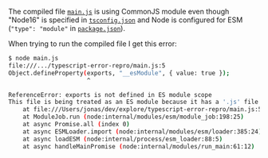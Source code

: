 The compiled file [`main.js`](./main.js) is using CommonJS module even though "Node16" is specified in [`tsconfig.json`](./tsconfig.json) and Node is configured for ESM (`"type": "module"` in [`package.json`](./package.json)).

When trying to run the compiled file I get this error:

```bash
$ node main.js
file:///.../typescript-error-repro/main.js:5
Object.defineProperty(exports, "__esModule", { value: true });
                      ^

ReferenceError: exports is not defined in ES module scope
This file is being treated as an ES module because it has a '.js' file extension and '/.../typescript-error-repro/package.json' contains "type": "module". To treat it as a CommonJS script, rename it to use the '.cjs' file extension.
    at file:///Users/jonas/dev/explore/typescript-error-repro/main.js:5:23
    at ModuleJob.run (node:internal/modules/esm/module_job:198:25)
    at async Promise.all (index 0)
    at async ESMLoader.import (node:internal/modules/esm/loader:385:24)
    at async loadESM (node:internal/process/esm_loader:88:5)
    at async handleMainPromise (node:internal/modules/run_main:61:12)
```
